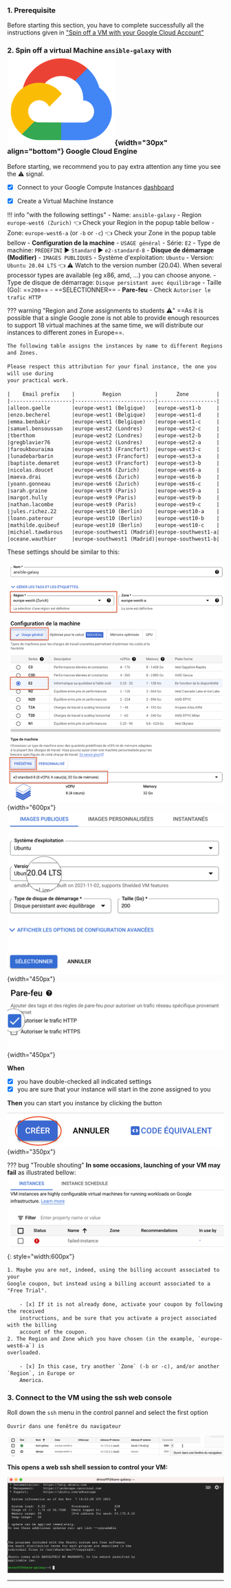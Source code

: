 ### 1. Prerequisite

Before starting this section, you have to complete successfully all the
instructions given in
["Spin off a VM with your Google Cloud Account"](../Google_cloud_Account)

### 2. Spin off a virtual Machine `ansible-galaxy` with ![](images/google-padok.png){width="30px" align="bottom"} Google Cloud Engine

Before starting, we recommend you to pay extra attention any time you see the :warning:
signal.

- [x] Connect to your Google Compute Instances
  [dashboard](https://console.cloud.google.com/compute/instances)

- [x] Create a Virtual Machine Instance

!!! info "with the following settings"
    - Name: `ansible-galaxy`
    - Region `europe-west6 (Zurich)` :point_left: Check your Region in the popup table bellow 
    - Zone: `europe-west6-a` (or `-b` or `-c`) :point_left: Check your Zone in the popup table bellow
    - **Configuration de la machine**
        - `USAGE général`
        - Série: `E2`
        - Type de machine: `PRÉDEFINI` :arrow_forward: `Standard` :arrow_forward: `e2-standard-8`
    - **Disque de démarrage (Modifier)**
        - `IMAGES PUBLIQUES`
        - Système d'exploitation: `Ubuntu`
        - Version: `Ubuntu 20.04 LTS` :point_left: :warning: Watch to the version number (20.04).
          When several processor types are available (eg x86, amd, ...) you can choose anyone.
        - Type de disque de démarrage: `Disque persistant avec équilibrage`
        - Taille (Go): ==`200`==
        - ==SELECTIONNER==
    - **Pare-feu**
        - Check `Autoriser le trafic HTTP`

??? warning "Region and Zone assignments to students :warning:"
    ==As it is possible that a single Google zone is not able to provide enough resources
    to support 18 virtual machines at the same time, we will distribute our instances to
    different zones in Europe==.
    
    The following table assigns the instances by name to different Regions and Zones.

    Please respect this attribution for your final instance, the one you will use during
    your practical work.
    
    |    Email prefix    |         Region           |      Zone         |
    |--------------------|--------------------------|-------------------|
    |alleon.gaelle       |europe-west1 (Belgique)   |europe-west1-b     |
    |enzo.becherel       |europe-west1 (Belgique)   |europe-west1-d     |
    |emma.benbakir       |europe-west1 (Belgique)   |europe-west1-c     |
    |samuel.bensoussan   |europe-west2 (Londres)    |europe-west2-c     |
    |tberthom            |europe-west2 (Londres)    |europe-west2-b     |
    |gregblavier76       |europe-west2 (Londres)    |europe-west2-a     |
    |faroukbouraima      |europe-west3 (Francfort)  |europe-west3-c     |
    |lunadebarbarin      |europe-west3 (Francfort)  |europe-west3-a     |
    |baptiste.demaret    |europe-west3 (Francfort)  |europe-west3-b     |
    |nicolas.doucet      |europe-west6 (Zurich)     |europe-west6-a     |
    |maeva.drai          |europe-west6 (Zurich)     |europe-west6-b     |
    |yoann.gonneau       |europe-west6 (Zurich)     |europe-west6-c     |
    |sarah.graine        |europe-west9 (Paris)      |europe-west9-a     |
    |margot.hully        |europe-west9 (Paris)      |europe-west9-b     |
    |nathan.lacombe      |europe-west9 (Paris)      |europe-west9-c     |
    |jules.richez.22     |europe-west10 (Berlin)    |europe-west10-a    |
    |loann.paterour      |europe-west10 (Berlin)    |europe-west10-b    |
    |mathilde.quibeuf    |europe-west10 (Berlin)    |europe-west10-c    |
    |michiel.tawdarous   |europe-southwest1 (Madrid)|europe-southwest1-a|
    |oceane.wauthier     |europe-southwest1 (Madrid)|europe-southwest1-b|

These settings should be similar to this:
    
![](images/GCE_spin.png){width="600px"}
![](images/GCE_OS.png){width="450px"}
![](images/GCE_firewall.png){width="450px"}

**When**

- [x] you have double-checked all indicated settings
- [x] you are sure that your instance will start in the zone assigned to you

**Then** you can start you instance by clicking the button

![](images/creer_instance.png){width="350px"}


??? bug "Trouble shouting"
    **In some occasions, launching of your VM may fail** as illustrated bellow:
    ![](images/instance_failing.png){: style="width:600px"}
    
    1. Maybe you are not, indeed, using the billing account associated to your
    Google coupon, but instead using a billing account associated to a "Free Trial".
        
        - [x] If it is not already done, activate your coupon by following the received
        instructions, and be sure that you activate a project associated with the billing
        account of the coupon.
    2. The Region and Zone which you have chosen (in the example, `europe-west6-a`) is
    overloaded.
        
        - [x] In this case, try another `Zone` (-b or -c), and/or another `Region`, in Europe or
        America.

### 3. Connect to the VM using the ssh web console

Roll down the `ssh` menu in the control pannel and select the first option

`Ouvrir dans une fenêtre du navigateur`

![Select ssh session in browser](images/select_ssh.png)
    
**This opens a web ssh shell session to control your VM:**

![](images/web_ssh_console.png)

---